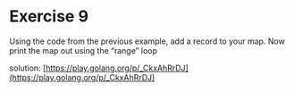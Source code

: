 # Exercise 9

Using the code from the previous example, add a record to your map. Now print the map out using the “range” loop

solution: [https://play.golang.org/p/_CkxAhRrDJ](https://play.golang.org/p/_CkxAhRrDJ)
